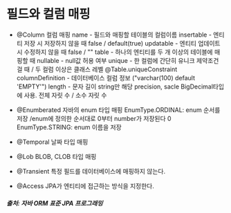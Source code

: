 # 필드와 컬럼 매핑

- @Column 컬럼 매핑
name - 필드와 매핑할 테이블의 컬럼이름
insertable - 엔티티 저장 시 저장하지 않을 때 false / default(true)
updatable - 엔티티 업데이트 시 수정하지 않을 때 false / ""
table - 하나의 엔티티를 두 개 이상의 테이블에 매핑할 때
nullable - null값 허용 여부
unique - 한 컬럼에 간단히 유니크 제약조건 걸 때 / 두 컬럼 이상은 클래스 레벨 @Table.uniqueConstraint
columnDefinition - 데이터베이스 컬럼 정보 ("varchar(100) default 'EMPTY'")
length - 문자 길이 string만 해당
precision, sacle BigDecimal타입에 사용. 전체 자릿 수 / 소수 자릿 수

- @Enumberated 자바의 enum 타입 매핑
EnumType.ORDINAL: enum 순서를 저장 /enum에 정의한 순서대로 0부터 number가 저장된다 0
EnumType.STRING: enum 이름을 저장

- @Temporal 날짜 타입 매핑
- @Lob BLOB, CLOB 타입 매핑
- @Transient 특정 필드를 데이터베이스에 매핑하지 않는다.
- @Access JPA가 엔티티에 접근하는 방식을 지정한다.

##### 출처: 자바 ORM 표준 JPA 프로그래밍
